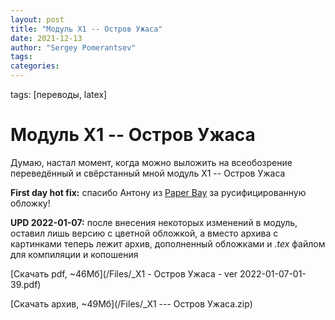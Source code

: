 ```yaml
---
layout: post
title: "Модуль X1 -- Остров Ужаса"
date: 2021-12-13
author: "Sergey Pomerantsev"
tags:
categories:
---
```

tags: [переводы, latex]

# Модуль X1 -- Остров Ужаса

Думаю, настал момент, когда можно выложить на всеобозрение переведённый и свёрстанный мной модуль X1 -- Остров Ужаса

**First day hot fix:** спасибо Антону из [Paper Bay](https://t.me/paperbay) за русифицированную обложку!

**UPD 2022-01-07:** после внесения некоторых изменений в модуль, оставил лишь версию с цветной обложкой, а вместо архива с картинками теперь лежит архив, дополненный обложками и *.tex* файлом для компиляции и копошения
 
[Скачать pdf, ~46Мб](/Files/_X1 - Остров Ужаса - ver 2022-01-07-01-39.pdf)

[Скачать архив, ~49Мб](/Files/_X1 --- Остров Ужаса.zip)
